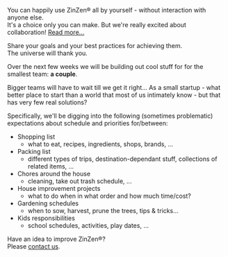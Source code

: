 You can happily use ZinZen® all by yourself - without interaction with anyone else.  
It's a choice only you can make. But we're really excited about collaboration! [Read more...](https://blog.zinzen.me/2021/09/24/The-smallest-team.html)   

Share your goals and your best practices for achieving them.  
The universe will thank you.

Over the next few weeks we will be building out cool stuff for for the smallest team: **a couple**.  

Bigger teams will have to wait till we get it right... As a small startup - what better place to start than a world that most of us intimately know - but that has very few real solutions?

Specifically, we'll be digging into the following (sometimes problematic) expectations about schedule and priorities for/between:  

- Shopping list
  - what to eat, recipes, ingredients, shops, brands, ...
- Packing list
  - different types of trips, destination-dependant stuff, collections of related items, ...
- Chores around the house
  - cleaning, take out trash schedule, ...
- House improvement projects
  - what to do when in what order and how much time/cost?
- Gardening schedules
  - when to sow, harvest, prune the trees, tips & tricks...
- Kids responsibilities
  - school schedules, activities, play dates, ...



Have an idea to improve ZinZen®?  
Please [contact us](https://zinzen.me/contact.html).